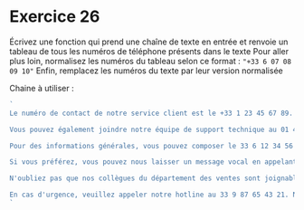 # Exercice 26

Écrivez une fonction qui prend une chaîne de texte en entrée et renvoie un tableau de tous les numéros de téléphone présents dans le texte
Pour aller plus loin, normalisez les numéros du tableau selon ce format : `"+33 6 07 08 09 10"`
Enfin, remplacez les numéros du texte par leur version normalisée

Chaine à utiliser : 
```js
`
Le numéro de contact de notre service client est le +33 1 23 45 67 89. N'hésitez pas à nous appeler pour toute assistance.

Vous pouvez également joindre notre équipe de support technique au 01 40 50 60 70 (ou 01.41.51.61.71). Nous sommes disponibles du lundi au vendredi, de 9h à 18h.

Pour des informations générales, vous pouvez composer le 33 6 12 34 56 78. Nous sommes là pour répondre à toutes vos questions.

Si vous préférez, vous pouvez nous laisser un message vocal en appelant le 0 800 123 456. Nous vous rappellerons dès que possible.

N'oubliez pas que nos collègues du département des ventes sont joignables au +33 5 55 55 55 55. Ils seront ravis de vous aider dans vos démarches.

En cas d'urgence, veuillez appeler notre hotline au 33 9 87 65 43 21. Nous sommes disponibles 24 heures sur 24, 7 jours sur 7.
`
```